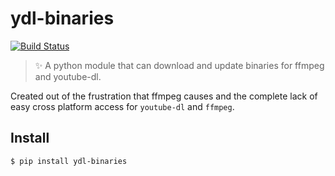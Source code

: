 # ydl-binaries
[![Build Status](https://travis-ci.org/kepoorhampond/ydl-binaries.svg?branch=master)](https://travis-ci.org/kepoorhampond/ydl-binaries)
> :sparkles: A python module that can download and update binaries for ffmpeg and youtube-dl.

Created out of the frustration that ffmpeg causes and the complete lack of easy cross platform access for `youtube-dl` and `ffmpeg`.

## Install
```
$ pip install ydl-binaries
```

